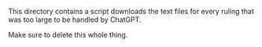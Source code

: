 This directory contains a script downloads the text files for every ruling that was too large to be handled by ChatGPT. 

Make sure to delete this whole thing.